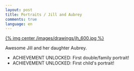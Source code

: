 ```yaml
---
layout: post
title: Portraits / Jill and Aubrey
comments: true
language: en
---
```


[{% img center /images/drawings/jh_600.jpg %}](/images/drawings/jh.jpg)

Awesome Jill and her daughter Aubrey.

* ACHIEVEMENT UNLOCKED: First double/family portrait!
* ACHIEVEMENT UNLOCKED: First child's portrait!
